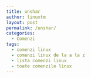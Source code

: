 ```yaml
---
title: unshar
author: linuxtm
layout: post
permalink: /unshar/
categories:
  - Comenzi
tags:
  - comenzi linux
  - comenzi linux de la a la z
  - lista comenzi linux
  - toate comenzile linux
---
```

